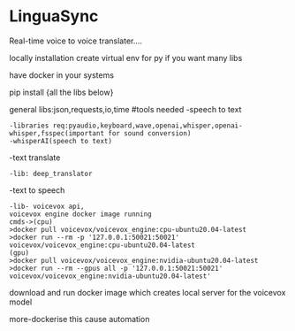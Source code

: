 # LinguaSync
Real-time voice to voice translater....


locally installation
create virtual env for py  if you want many libs

have docker in your systems

pip install {all the libs below}

general libs:json,requests,io,time
#tools needed
-speech to text

    -libraries req:pyaudio,keyboard,wave,openai,whisper,openai-whisper,fsspec(important for sound conversion)
    -whisperAI(speech to text)
-text translate

    -lib: deep_translator
    
-text to speech

    -lib- voicevox api,
    voicevox engine docker image running
    cmds->(cpu)
    >docker pull voicevox/voicevox_engine:cpu-ubuntu20.04-latest
    >docker run --rm -p '127.0.0.1:50021:50021' voicevox/voicevox_engine:cpu-ubuntu20.04-latest
    (gpu)
    >docker pull voicevox/voicevox_engine:nvidia-ubuntu20.04-latest
    >docker run --rm --gpus all -p '127.0.0.1:50021:50021' voicevox/voicevox_engine:nvidia-ubuntu20.04-latest'

download and run docker image which creates local server for the voicevox model
    

more-dockerise this cause automation
